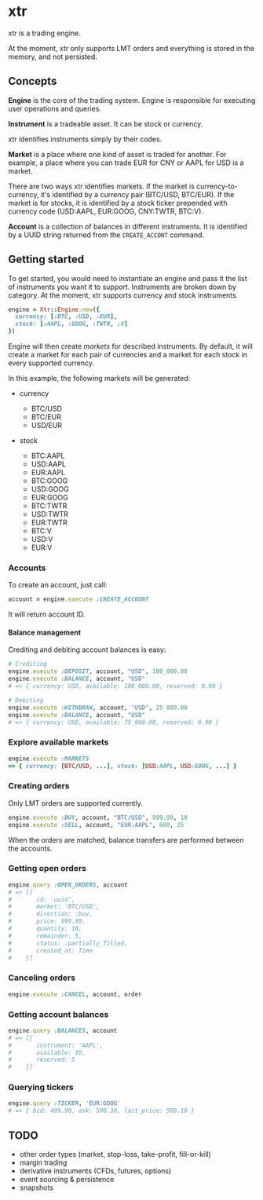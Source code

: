 # xtr

xtr is a trading engine.

At the moment, xtr only supports LMT orders and everything is stored in
the memory, and not persisted.

## Concepts

**Engine** is the core of the trading system. Engine is responsible for executing
user operations and queries.

**Instrument** is a tradeable asset. It can be stock or currency.

xtr identifies instruments simply by their codes.

**Market** is a place where one kind of asset is traded for another.
For example, a place where you can trade EUR for CNY or AAPL for USD is
a market.

There are two ways xtr identifies markets. If the market is
currency-to-currency, it's identified by a currency pair (BTC/USD,
BTC/EUR). If the market is for stocks, it is identified by a stock ticker
prepended with currency code (USD:AAPL, EUR:GOOG, CNY:TWTR, BTC:V).

**Account** is a collection of balances in different instruments. It is
identified by a UUID string returned from the `CREATE_ACCONT` command.

## Getting started

To get started, you would need to instantiate an engine and pass it the list of
instruments you want it to support. Instruments are broken down by
category. At the moment, xtr supports currency and stock instruments.

```ruby
engine = Xtr::Engine.new({
  currency: [:BTC, :USD, :EUR],
  stock: [:AAPL, :GOOG, :TWTR, :V]
})
```

Engine will then create *markets* for described instruments. By default,
it will create a market for each pair of currencies and a market for
each stock in every supported currency.

In this example, the following markets will be generated:

* currency
  * BTC/USD
  * BTC/EUR
  * USD/EUR

* stock
  * BTC:AAPL
  * USD:AAPL
  * EUR:AAPL
  * BTC:GOOG
  * USD:GOOG
  * EUR:GOOG
  * BTC:TWTR
  * USD:TWTR
  * EUR:TWTR
  * BTC:V
  * USD:V
  * EUR:V

### Accounts

To create an account, just call:

```ruby
account = engine.execute :CREATE_ACCOUNT
```

It will return account ID.

#### Balance management

Crediting and debiting account balances is easy:

```ruby
# Crediting
engine.execute :DEPOSIT, account, "USD", 100_000.00
engine.execute :BALANCE, account, "USD"
# => { currency: USD, available: 100_000.00, reserved: 0.00 }

# Debiting
engine.execute :WITHDRAW, account, "USD", 25_000.00
engine.execute :BALANCE, account, "USD"
# => { currency: USD, available: 75_000.00, reserved: 0.00 }
```

### Explore available markets

```ruby
engine.execute :MARKETS
=> { currency: [BTC/USD, ...], stock: [USD:AAPL, USD:GOOG, ...] }
```

### Creating orders

Only LMT orders are supported currently.

```ruby
engine.execute :BUY, account, "BTC/USD", 999.99, 10
engine.execute :SELL, account, "EUR:AAPL", 600, 25
```

When the orders are matched, balance transfers are performed between the
accounts.

### Getting open orders

```ruby
engine.query :OPEN_ORDERS, account
# => [{
#       id: 'uuid',
#       market: 'BTC/USD',
#       direction: :buy,
#       price: 999.99,
#       quantity: 10,
#       remainder: 5,
#       status: :partially_filled,
#       created_at: Time
#    }]
```

### Canceling orders

```ruby
engine.execute :CANCEL, account, order
```

### Getting account balances

```ruby
engine.query :BALANCES, account
# => [{
#       instrument: 'AAPL',
#       available: 10,
#       reserved: 5
#    }]
```

### Querying tickers

```ruby
engine.query :TICKER, 'EUR:GOOG'
# => { bid: 499.90, ask: 500.30, last_price: 500.10 }
```

## TODO

* other order types (market, stop-loss, take-profit, fill-or-kill)
* margin trading
* derivative instruments (CFDs, futures, options)
* event sourcing & persistence
* snapshots
